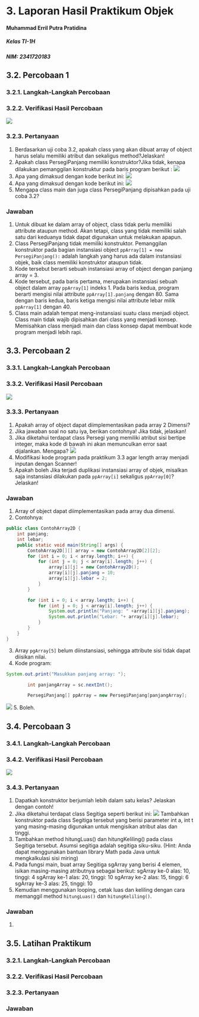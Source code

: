 # 3. Laporan Hasil Praktikum Objek
#### Muhammad Erril Putra Pratidina
##### Kelas TI-1H
##### NIM: 2341720183

## 3.2. Percobaan 1
### 3.2.1. Langkah-Langkah Percobaan
### 3.2.2. Verifikasi Hasil Percobaan
![](Pasted%20image%2020240226095131.png)
### 3.2.3. Pertanyaan
1. Berdasarkan uji coba 3.2, apakah class yang akan dibuat array of object harus selalu memiliki atribut dan sekaligus method?Jelaskan!
2. Apakah class PersegiPanjang memiliki konstruktor?Jika tidak, kenapa dilakukan pemanggilan konstruktur pada baris program berikut : ![](Pasted%20image%2020240226093818.png)
3. Apa yang dimaksud dengan kode berikut ini: ![](Pasted%20image%2020240226093846.png)
4. Apa yang dimaksud dengan kode berikut ini: ![](Pasted%20image%2020240226093902.png)
5. Mengapa class main dan juga class PersegiPanjang dipisahkan pada uji coba 3.2?
### Jawaban
1. Untuk dibuat ke dalam array of object, class tidak perlu memiliki attribute ataupun method. Akan tetapi, class yang tidak memiliki salah satu dari keduanya tidak dapat digunakan untuk melakukan apapun.
2. Class PersegiPanjang tidak memiliki konstruktor. Pemanggilan konstruktor pada bagian instansiasi object `ppArray[1] = new PersegiPanjang():` adalah langkah yang harus ada dalam instansiasi objek, baik class memiliki konstruktor ataupun tidak.
3. Kode tersebut berarti sebuah instansiasi array of object dengan panjang array = 3.
4. Kode tersebut, pada baris pertama, merupakan instansiasi sebuah object dalam array `ppArray[1]` indeks 1. Pada baris kedua, program berarti mengisi nilai attribute `ppArray[1].panjang` dengan 80. Sama dengan baris kedua, baris ketiga mengisi nilai attribute lebar milik `ppArray[1]` dengan 40.
5. Class main adalah tempat meng-instansiasi suatu class menjadi object. Class main tidak wajib dipisahkan dari class yang menjadi konsep. Memisahkan class menjadi main dan class konsep dapat membuat kode program menjadi lebih rapi.
## 3.3. Percobaan 2
### 3.3.1. Langkah-Langkah Percobaan
### 3.3.2. Verifikasi Hasil Percobaan
![](Pasted%20image%2020240226095931.png)

### 3.3.3. Pertanyaan
1. Apakah array of object dapat diimplementasikan pada array 2 Dimensi?
2. Jika jawaban soal no satu iya, berikan contohnya! Jika tidak, jelaskan!
3. Jika diketahui terdapat class Persegi yang memiliki atribut sisi bertipe integer, maka kode di bawah ini akan memunculkan error saat dijalankan. Mengapa? ![](Pasted%20image%2020240226100111.png)
4. Modifikasi kode program pada praktikum 3.3 agar length array menjadi inputan dengan Scanner!
5. Apakah boleh Jika terjadi duplikasi instansiasi array of objek, misalkan saja instansiasi dilakukan pada `ppArray[i]` sekaligus `ppArray[0]`?Jelaskan!
### Jawaban
1. Array of object dapat diimplementasikan pada array dua dimensi.
2. Contohnya: 
```java
public class ContohArray2D {
    int panjang;
    int lebar;
    public static void main(String[] args) {
        ContohArray2D[][] array = new ContohArray2D[2][2];
        for (int i = 0; i < array.length; i++) {
            for (int j = 0; j < array[i].length; j++) {
                array[i][j] = new ContohArray2D();
                array[i][j].panjang = 10;
                array[i][j].lebar = 2;
            }
        }

        for (int i = 0; i < array.length; i++) {
            for (int j = 0; j < array[i].length; j++) {
                System.out.println("Panjang: " +array[i][j].panjang);
                System.out.println("Lebar: "+ array[i][j].lebar);
            }
        }
    }
}
```
3. Array `pgArray[5]` belum diinstansiasi, sehingga  attribute sisi tidak dapat diisikan nilai.
4. Kode program:
```java
System.out.print("Masukkan panjang array: ");

        int panjangArray = sc.nextInt();

        PersegiPanjang[] ppArray = new PersegiPanjang[panjangArray];
```
![](Pasted%20image%2020240226101425.png)
5. Boleh. 
## 3.4. Percobaan 3
### 3.4.1. Langkah-Langkah Percobaan
### 3.4.2. Verifikasi Hasil Percobaan
![](Pasted%20image%2020240226102313.png)
### 3.4.3. Pertanyaan
1. Dapatkah konstruktor berjumlah lebih dalam satu kelas? Jelaskan dengan contoh!
2. Jika diketahui terdapat class Segitiga seperti berikut ini: ![](Pasted%20image%2020240226102409.png)
Tambahkan konstruktor pada class Segitiga tersebut yang berisi parameter int a, int t yang masing-masing digunakan untuk mengisikan atribut alas dan tinggi.
3. Tambahkan method hitungLuas() dan hitungKeliling() pada class Segitiga tersebut. Asumsi segitiga adalah segitiga siku-siku. (Hint: Anda dapat menggunakan bantuan library Math pada Java untuk mengkalkulasi sisi miring)
4. Pada fungsi main, buat array Segitiga sgArray yang berisi 4 elemen, isikan masing-masing atributnya sebagai berikut:
sgArray ke-0 alas: 10, tinggi: 4 
sgArray ke-1 alas: 20, tinggi: 10 
sgArray ke-2 alas: 15, tinggi: 6 
sgArray ke-3 alas: 25, tinggi: 10
6. Kemudian menggunakan looping, cetak luas dan keliling dengan cara memanggil method `hitungLuas()` dan `hitungKeliling()`.
### Jawaban
1. 
## 3.5. Latihan Praktikum
### 3.2.1. Langkah-Langkah Percobaan
### 3.2.2. Verifikasi Hasil Percobaan

### 3.2.3. Pertanyaan

### Jawaban
